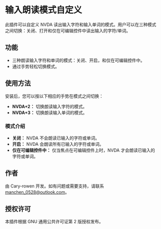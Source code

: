 # 输入朗读模式自定义

此插件可以自定义 NVDA 读出输入字符和输入单词的模式。用户可以在三种模式之间切换：关闭、打开和仅在可编辑控件中读出输入的字符/单词。

## 功能

- 三种朗读输入字符和单词的模式：关闭、开启，和仅在可编辑控件中。
- 通过手势轻松切换模式。

## 使用方法

安装后，您可以按以下相应的手势在模式之间切换：

- **NVDA+2：** 切换朗读输入字符的模式。
- **NVDA+3：** 切换朗读输入单词的模式。

### 模式介绍

- **关闭：** NVDA 不会朗读已输入的字符或单词。
- **开启：** NVDA 会朗读所有已输入的字符或单词。
- **仅在可编辑控件中：** 仅当焦点在可编辑控件上时，NVDA 才会朗读已输入的字符或单词。

## 作者

由 Cary-rowen 开发。如有问题或需要支持，请联系 [manchen_0528@outlook.com](mailto:manchen_0528@outlook.com)。

## 授权许可

本插件根据 GNU 通用公共许可证第 2 版授权发布。